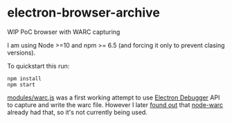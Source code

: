 # electron-browser-archive
WIP PoC browser with WARC capturing

I am using Node >=10 and npm >= 6.5 (and forcing it only to prevent clasing versions).

To quickstart this run:

```
npm install
npm start
```

[modules/warc.js](modules/warc.js) was a first working attempt to use [Electron Debugger][electron.debugger] API to capture and write the warc file. However I later [found out](https://github.com/N0taN3rd/node-warc/issues/27#issuecomment-455712716) that [node-warc][node-warc] already had that, so it's not currently being used.

[electron.debugger]: 
https://electronjs.org/docs/api/debugger
[node-warc]: 
https://github.com/N0taN3rd/node-warc
